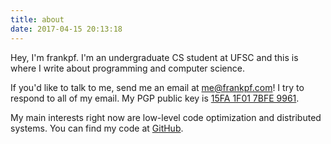```yaml
---
title: about
date: 2017-04-15 20:13:18
---
```


Hey, I'm frankpf. I'm an undergraduate CS student at UFSC and this is where I write about programming and computer science.

If you'd like to talk to me, send me an email at <a href="mailto:me@frankpf.com">me@frankpf.com</a>! I try to respond to all of my email. My PGP public key is <a href="https://keybase.io/frankpf/key.asc">15FA 1F01 7BFE 9961</a>.

My main interests right now are low-level code optimization and distributed systems. You can find my code at <a href="https://github.com/frankpf">GitHub</a>.

